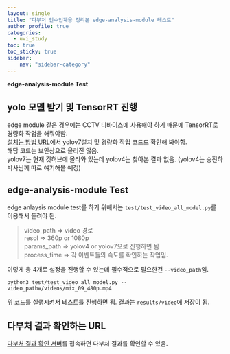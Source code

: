 ```yaml
---
layout: single
title: "다부처 인수인계용 정리본 edge-analysis-module 테스트"
author_profile: true
categories:
  - uvi_study
toc: true
toc_sticky: true
sidebar:
    nav: "sidebar-category"
---
```


**edge-analysis-module Test**

## yolo 모델 받기 및 TensorRT 진행
edge module 같은 경우에는 CCTV 디바이스에 사용해야 하기 때문에 TensorRT로 경량화 작업을 해줘야함.  
[설치는 방법 URL](https://github.com/JinhaSong/edge-analysis-module/blob/master/docs/yolov7-trt.md)에서 yolov7설치 및 경량화 작업 코드드 확인해 봐야함.  
해당 코드는 보안상으로 올리진 않음.  
yolov7는 현재 깃허브에 올라와 있는데 yolov4는 찾아본 결과 없음. (yolov4는 송진하 박사님께 따로 얘기해볼 예정)

## edge-analysis-module Test
edge anlaysis module test를 하기 위해서는 `test/test_video_all_model.py`를 이용해서 돌려야 됨. 
> video_path => video 경로  
> resol => 360p or 1080p  
> params_path => yolov4 or yolov7으로 진행하면 됨  
> process_time => 각 이벤트들의 속도를 확인하는 작업임.  

이렇게 총 4개로 설정을 진행할 수 있는데 필수적으로 필요한건 `--video_path`임.
```
python3 test/test_video_all_model.py --video_path=/videos/mix_09_480p.mp4
```
위 코드를 실행시켜서 테스트를 진행하면 됨. 결과는 `results/video`에 저장이 됨.

## 다부처 결과 확인하는 URL
[다부처 결과 확인 서버](mlwyberns.sogang.ac.kr:8777)를 접속하면 다부처 결과를 확인할 수 있음.